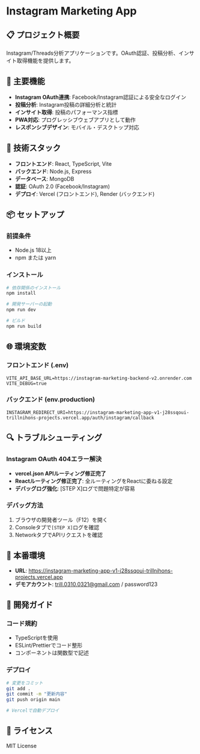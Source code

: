 # Instagram Marketing App

## 📋 プロジェクト概要

Instagram/Threads分析アプリケーションです。OAuth認証、投稿分析、インサイト取得機能を提供します。

## 🚀 主要機能

- **Instagram OAuth連携**: Facebook/Instagram認証による安全なログイン
- **投稿分析**: Instagram投稿の詳細分析と統計
- **インサイト取得**: 投稿のパフォーマンス指標
- **PWA対応**: プログレッシブウェブアプリとして動作
- **レスポンシブデザイン**: モバイル・デスクトップ対応

## 🔧 技術スタック

- **フロントエンド**: React, TypeScript, Vite
- **バックエンド**: Node.js, Express
- **データベース**: MongoDB
- **認証**: OAuth 2.0 (Facebook/Instagram)
- **デプロイ**: Vercel (フロントエンド), Render (バックエンド)

## 📦 セットアップ

### 前提条件
- Node.js 18以上
- npm または yarn

### インストール
```bash
# 依存関係のインストール
npm install

# 開発サーバーの起動
npm run dev

# ビルド
npm run build
```

## 🌐 環境変数

### フロントエンド (.env)
```env
VITE_API_BASE_URL=https://instagram-marketing-backend-v2.onrender.com
VITE_DEBUG=true
```

### バックエンド (env.production)
```env
INSTAGRAM_REDIRECT_URI=https://instagram-marketing-app-v1-j28ssqoui-trillnihons-projects.vercel.app/auth/instagram/callback
```

## 🔍 トラブルシューティング

### Instagram OAuth 404エラー解決
- **vercel.json APIルーティング修正完了**
- **Reactルーティング修正完了**: 全ルーティングをReactに委ねる設定
- **デバッグログ強化**: [STEP X]ログで問題特定が容易

### デバッグ方法
1. ブラウザの開発者ツール（F12）を開く
2. Consoleタブで`[STEP X]`ログを確認
3. NetworkタブでAPIリクエストを確認

## 📱 本番環境

- **URL**: https://instagram-marketing-app-v1-j28ssqoui-trillnihons-projects.vercel.app
- **デモアカウント**: trill.0310.0321@gmail.com / password123

## 🔄 開発ガイド

### コード規約
- TypeScriptを使用
- ESLint/Prettierでコード整形
- コンポーネントは関数型で記述

### デプロイ
```bash
# 変更をコミット
git add .
git commit -m "更新内容"
git push origin main

# Vercelで自動デプロイ
```

## 📄 ライセンス

MIT License
